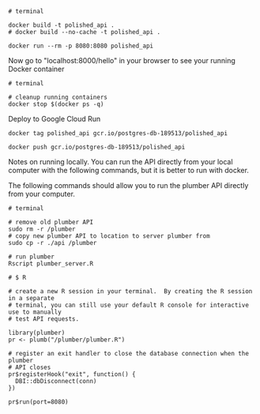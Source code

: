
```
# terminal

docker build -t polished_api .
# docker build --no-cache -t polished_api .

docker run --rm -p 8080:8080 polished_api
```

Now go to "localhost:8000/hello" in your browser to see your running Docker container

```
# terminal

# cleanup running containers
docker stop $(docker ps -q)
```


Deploy to Google Cloud Run

```
docker tag polished_api gcr.io/postgres-db-189513/polished_api

docker push gcr.io/postgres-db-189513/polished_api
```



Notes on running locally.  You can run the API directly from your local computer with the following
commands, but it is better to run with docker.

The following commands should allow you to run the plumber API directly from your computer.

```
# terminal

# remove old plumber API
sudo rm -r /plumber
# copy new plumber API to location to server plumber from
sudo cp -r ./api /plumber

# run plumber
Rscript plumber_server.R
```

```
# $ R

# create a new R session in your terminal.  By creating the R session in a separate
# terminal, you can still use your default R console for interactive use to manually
# test API requests.

library(plumber)
pr <- plumb("/plumber/plumber.R")

# register an exit handler to close the database connection when the plumber
# API closes
pr$registerHook("exit", function() {
  DBI::dbDisconnect(conn)
})

pr$run(port=8080)
```
